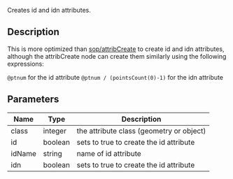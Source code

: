Creates id and idn attributes.


## Description


This is more optimized than [sop/attribCreate](/docs/nodes/sop/attribCreate) to create id and idn attributes, although the attribCreate node can create them similarly using the following expressions:

`@ptnum` for the id attribute
`@ptnum / (pointsCount(0)-1)` for the idn attribute


## Parameters

<table>
<thead>
	<tr>
		<th>Name</th>
		<th>Type</th>
		<th>Description</th>
	</tr>
</thead>
<tr>
	<td>class</td>
	<td><div class='bg-orange-800 px-2 py-px text-white rounded-sm'>integer</div></td>
	<td>the attribute class (geometry or object)</td>
</tr>
<tr>
	<td>id</td>
	<td><div class='bg-emerald-800 px-2 py-px text-white rounded-sm'>boolean</div></td>
	<td>sets to true to create the id attribute</td>
</tr>
<tr>
	<td>idName</td>
	<td><div class='bg-purple-800 px-2 py-px text-white rounded-sm'>string</div></td>
	<td>name of id attribute</td>
</tr>
<tr>
	<td>idn</td>
	<td><div class='bg-emerald-800 px-2 py-px text-white rounded-sm'>boolean</div></td>
	<td>sets to true to create the id attribute</td>
</tr>
</table>